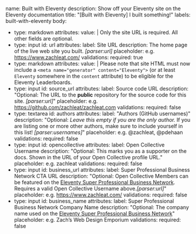 name: Built with Eleventy
description: Show off your Eleventy site on the Eleventy documentation
title: "[Built with Eleventy] I built something!"
labels: built-with-eleventy
body:
  - type: markdown
    attributes:
      value: |
        Only the site URL is required. All other fields are optional.
  - type: input
    id: url
    attributes:
      label: Site URL
      description: The home page of the live web site you built. _[parser:url]_
      placeholder: e.g. https://www.zachleat.com/
    validations:
      required: true
  - type: markdown
    attributes:
      value: |
        Please note that site HTML must now include a `<meta name="generator" content="Eleventy">` (or at least `Eleventy` somewhere in the `content` attribute) to be eligible for the Eleventy Leaderboards.
  - type: input
    id: source_url
    attributes:
      label: Source code URL
      description: "Optional: The URL to the **public** repository for the source code for this site. _[parser:url]_"
      placeholder: e.g. https://github.com/zachleat/zachleat.com
    validations:
      required: false
  - type: textarea
    id: authors
    attributes:
      label: "Authors (GitHub usernames)"
      description: "Optional: _Leave this empty if you are the only author._ If you are listing one or more other authors, make sure to include yourself in this list! _[parser:usernames]_"
      placeholder: e.g. @zachleat, @pdehaan
    validations:
      required: false
  - type: input
    id: opencollective
    attributes:
      label: Open Collective Username
      description: "Optional: This marks you as a supporter on the docs. Shown in the URL of your Open Collective profile URL."
      placeholder: e.g. zachleat
    validations:
      required: false
  - type: input
    id: business_url
    attributes:
      label: Super Professional Business Network CTA URL
      description: "Optional: Open Collective Members can be featured on the [Eleventy Super Professional Business Network](https://www.11ty.dev/super-professional-business-network/). Requires a valid Open Collective Username above._[parser:url]_"
      placeholder: e.g. https://www.zachleat.com/
    validations:
      required: false
  - type: input
    id: business_name
    attributes:
      label: Super Professional Business Network Company Name
      description: "Optional: The company name used on the [Eleventy Super Professional Business Network](https://www.11ty.dev/super-professional-business-network/)"
      placeholder: e.g. Zach’s Web Design Emporium
    validations:
      required: false
